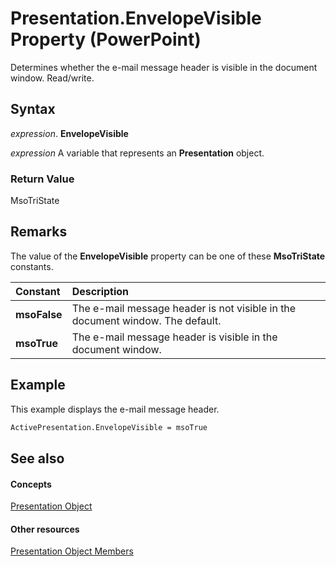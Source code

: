
# Presentation.EnvelopeVisible Property (PowerPoint)

Determines whether the e-mail message header is visible in the document window. Read/write.


## Syntax

 _expression_. **EnvelopeVisible**

 _expression_ A variable that represents an **Presentation** object.


### Return Value

MsoTriState


## Remarks

The value of the  **EnvelopeVisible** property can be one of these **MsoTriState** constants.



|**Constant**|**Description**|
|:-----|:-----|
|**msoFalse**| The e-mail message header is not visible in the document window. The default.|
|**msoTrue**| The e-mail message header is visible in the document window.|

## Example

This example displays the e-mail message header.


```vb
ActivePresentation.EnvelopeVisible = msoTrue
```


## See also


#### Concepts


[Presentation Object](ec75cf52-69f8-d35b-0a26-4a8da8a9683f.md)
#### Other resources


[Presentation Object Members](b3538c7e-5fd9-d34d-ab5c-0105dbd516d0.md)
